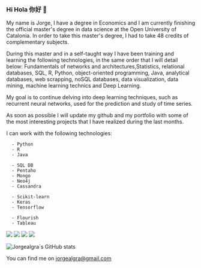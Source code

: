 ### Hi Hola 你好 👋

My name is Jorge, I have a degree in Economics and I am currently finishing the official master's degree in data science at the Open University of Catalonia. In order to take this master's degree, I had to take 48 credits of complementary subjects.


During this master and in a self-taught way I have been training and learning the following technologies, in the same order that I will detail below:
Fundamentals of networks and architectures,Statistics, relational databases, SQL, R, Python, object-oriented programming, Java, analytical databases, web scrapping, noSQL databases, data visualization, data mining, machine learning technics and Deep Learning.

My goal is to continue delving into deep learning techniques, such as recurrent neural networks, used for the prediction and study of time series.


As soon as possible I will update my github and my portfolio with some of the most interesting projects that I have realized during the last months.


I can work with the following technologies:

      - Python
      - R
      - Java

      - SQL DB
      - Pentaho
      - Mongo
      - Neo4j
      - Cassandra

      - Scikit-learn
      - Keras
      - Tensorflow

      - Flourish
      - Tableau
<!--
**Jorgealgra/Jorgealgra** is a ✨ _special_ ✨ repository because its `README.md` (this file) appears on your GitHub profile.

Here are some ideas to get you started:

- 🔭 I’m currently working on ...
- 🌱 I’m currently learning ...
- 👯 I’m looking to collaborate on ...
- 🤔 I’m looking for help with ...
- 💬 Ask me about ...
- 📫 How to reach me: ...
- 😄 Pronouns: ...
- ⚡ Fun fact: ...
-->

<!--[![Header](https://raw.githubusercontent.com/MartinHeinz/<OWNER>/<OWNER>/readme_header.png "Header")](https://some-url.dev/)
-->

![](https://img.shields.io/badge/Code-Python-informational?style=flat&logo=python&logoColor=white&color=F4AC04&labelColor=black)
![](https://img.shields.io/badge/Code-R-informational?style=flat&logo=R&logoColor=white&color=F4AC04&labelColor=black)
![](https://img.shields.io/badge/Code-Pandas-informational?style=flat&logo=pandas&logoColor=white&color=F4AC04&labelColor=black)
![](https://img.shields.io/badge/Tools-PostgreSQL-informational?style=flat&logo=PostgreSQL&logoColor=white&color=5B47B9&labelColor=black)



![Jorgealgra´s GitHub stats](https://github-readme-stats.vercel.app/api?username=Jorgealgra&show_icons=true&theme=vision-friendly-dark)

<!-- Actual text -->

You can find me on jorgealgra@gmail.com


